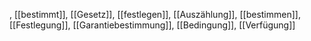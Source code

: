 , [[bestimmt]], [[Gesetz]], [[festlegen]], [[Auszählung]], [[bestimmen]], [[Festlegung]], [[Garantiebestimmung]], [[Bedingung]], [[Verfügung]]